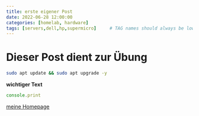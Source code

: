 ```yaml
---
title: erste eigener Post
date: 2022-06-28 12:00:00
categories: [homelab, hardware]
tags: [servers,dell,hp,supermicro]     # TAG names should always be lowercase
---
```


# Dieser Post dient zur Übung

```bash
sudo apt update && sudo apt upgrade -y
```

**wichtiger Text**

```javascript
console.print
```


[meine Homepage](https://www.cstrube.de)